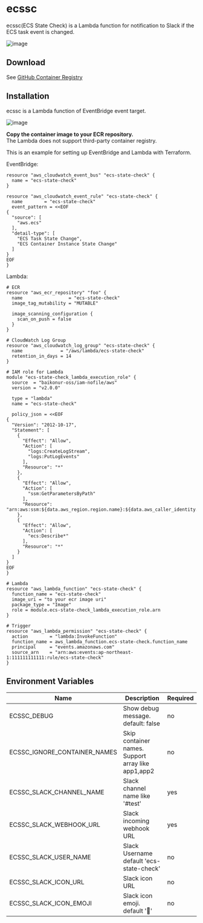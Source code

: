 ecssc
======
ecssc(ECS State Check) is a Lambda function for notification to Slack if the ECS task event is changed.

![image](https://f.easyuploader.app/eu-prd/upload/20201222222339_667333354c6575474e73706277615335.png)

Download
---------
See [GitHub Container Registry](https://github.com/users/rluisr/packages/container/ecssc/versions)

Installation
-------------
ecssc is a Lambda function of EventBridge event target.

![image](https://f.easyuploader.app/eu-prd/upload/20201213011250_374537644f5a66646969.png)

**Copy the container image to your ECR repository.**  
The Lambda does not support third-party container registry.

This is an example for setting up EventBridge and Lambda with Terraform.

EventBridge:
```hcl
resource "aws_cloudwatch_event_bus" "ecs-state-check" {
  name = "ecs-state-check"
}

resource "aws_cloudwatch_event_rule" "ecs-state-check" {
  name        = "ecs-state-check"
  event_pattern = <<EOF
{
  "source": [
    "aws.ecs"
  ],
  "detail-type": [
    "ECS Task State Change",
    "ECS Container Instance State Change"
  ]
}
EOF
}
```

Lambda:
```hcl
# ECR
resource "aws_ecr_repository" "foo" {
  name                 = "ecs-state-check"
  image_tag_mutability = "MUTABLE"

  image_scanning_configuration {
    scan_on_push = false
  }
}

# CloudWatch Log Group
resource "aws_cloudwatch_log_group" "ecs-state-check" {
  name              = "/aws/lambda/ecs-state-check"
  retention_in_days = 14
}

# IAM role for Lambda
module "ecs-state-check_lambda_execution_role" {
  source  = "baikonur-oss/iam-nofile/aws"
  version = "v2.0.0"

  type = "lambda"
  name = "ecs-state-check"

  policy_json = <<EOF
{
  "Version": "2012-10-17",
  "Statement": [
    {
      "Effect": "Allow",
      "Action": [
        "logs:CreateLogStream",
        "logs:PutLogEvents"
      ],
      "Resource": "*"
    },
    {
      "Effect": "Allow",
      "Action": [
        "ssm:GetParametersByPath"
      ],
      "Resource": "arn:aws:ssm:${data.aws_region.region.name}:${data.aws_caller_identity.caller.account_id}:parameter${var.parameter_store_path}"
    },
    {
      "Effect": "Allow",
      "Action": [
        "ecs:Describe*"
      ],
      "Resource": "*"
    }
  ]
}
EOF
}

# Lambda
resource "aws_lambda_function" "ecs-state-check" {
  function_name = "ecs-state-check"
  image_uri = "to your ecr image uri"
  package_type = "Image"
  role = module.ecs-state-check_lambda_execution_role.arn
}

# Trigger
resource "aws_lambda_permission" "ecs-state-check" {
  action        = "lambda:InvokeFunction"
  function_name = aws_lambda_function.ecs-state-check.function_name
  principal     = "events.amazonaws.com"
  source_arn    = "arn:aws:events:ap-northeast-1:111111111111:rule/ecs-state-check"
}
```

Environment Variables
----------------------
| Name                         | Description                                        | Required |
|------------------------------|----------------------------------------------------|----------|
| ECSSC_DEBUG                  | Show debug message. default: false                 | no       |
| ECSSC_IGNORE_CONTAINER_NAMES | Skip container names. Support array like app1,app2 | no       |
| ECSSC_SLACK_CHANNEL_NAME     | Slack channel name like '#test'                    | yes      |
| ECSSC_SLACK_WEBHOOK_URL      | Slack incoming webhook URL                         | yes      |
| ECSSC_SLACK_USER_NAME        | Slack Username default 'ecs-state-check'           | no       |
| ECSSC_SLACK_ICON_URL         | Slack icon URL                                     | no       |
| ECSSC_SLACK_ICON_EMOJI       | Slack icon emoji. default ':japanese_goblin:'      | no       |